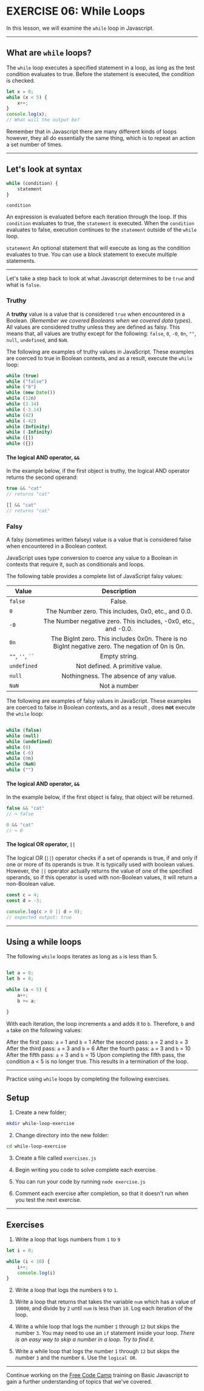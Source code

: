 # EXERCISE 06: While Loops

In this lesson, we will examine the `while` loop in Javascript.

---

## What are `while` loops?

The `while` loop executes a specified statement in a loop, as long as the test condition evaluates to true. Before the statement is executed, the condition is checked.

```javascript
let x = 0;
while (x < 5) {
    x++;
}
console.log(x);
// What will the output be?
```

Remember that in Javascript there are many different kinds of loops however, they all do essentially the same thing, which is to repeat an action a set number of times.

---

## Let's look at syntax

```javascript
while (condition) {
    statement
}
```

`condition`

An expression is evaluated before each iteration through the loop. If this `condition` evaluates to true, the `statement` is executed. When the `condition` evaluates to false, execution continues to the `statement` outside of the `while` loop.


`statement`
An optional statement that will execute as long as the condition evaluates to true. You can use a block statement to execute multiple statements.


---

Let's take a step back to look at what Javascript determines to be `true` and what is `false`.

### Truthy

A **truthy** value is a value that is considered `true` when encountered in a Boolean. (*Remember we covered Booleans when we covered data types*). All values are considered truthy unless they are defined as falsy. This means that, all values are truthy except for the following: `false`, `0`, `-0`, `0n`, `""`, `null`, `undefined`, and `NaN`.

The following are examples of truthy values in JavaScript. These examples are coerced to true in Boolean contexts, and as a result, execute the `while` loop:

```javascript
while (true)
while ("false")
while ("0")
while (new Date())
while (12n)
while (3.14)
while (-3.14)
while (42)
while (-42)
while (Infinity)
while (-Infinity)
while ([])
while ({})

```

#### The logical AND operator, `&&`

In the example below, if the first object is truthy, the logical AND operator returns the second operand:

```js
true && "cat"
// returns "cat"

[] && "cat"
// returns "cat"
```


### Falsy

A falsy (sometimes written falsey) value is a value that is considered false when encountered in a Boolean context.

JavaScript uses type conversion to coerce any value to a Boolean in contexts that require it, such as conditionals and loops.

The following table provides a complete list of JavaScript falsy values:



|  Value             | Description                                                                                     |
|--------------------|:-----------------------------------------------------------------------------------------------:|
| `false`            | False.                                                                                          |
| `0`                | The Number zero. This includes, 0x0, etc., and 0.0.                                             |
| `-0`               | The Number negative zero. This includes, -0x0, etc., and -0.0.                                  | 
| `0n`               | The BigInt zero. This includes 0x0n. There is no BigInt negative zero. The negation of 0n is 0n.| 
| `""`, `''`, ` `` ` | Empty string.                                                                                   | 
| `undefined`        | Not defined. A primitive value.                                                                 | 
| `null`             | Nothingness. The absence of any value.                                                          | 
| `NaN`              | Not a number                                                                                    |


The following are examples of falsy values in JavaScript. These examples are coerced to false in Boolean contexts, and as a  result , does **not** execute the `while` loop:

```javascript

while (false)
while (null)
while (undefined)
while (0)
while (-0)
while (0n)
while (NaN)
while ("")

```

#### The logical AND operator, `&&`

In the example below, if the first object is falsy, that object will be returned.


```js
false && "cat"
// ↪ false

0 && "cat"
// ↪ 0
```


#### The logical OR operator, `||`

The logical OR (`||`) operator checks if a set of operands is true, if and only if one or more of its operands is true. It is typically used with boolean values. However, the `||` operator actually returns the value of one of the specified operands, so if this operator is used with non-Boolean values, it will return a non-Boolean value.

```js
const c = 4;
const d = -3;

console.log(c > 0 || d > 0);
// expected output: true
```

---

## Using a while loops

The following `while` loops iterates as long as `a` is less than 5.

```javascript

let a = 0;
let b = 0;

while (a < 5) {
    a++;
    b += a;

}
```

With each iteration, the loop increments `a` and adds it to `b`. Therefore, `b` and `a` take on the following values:

After the first pass: `a` = 1 and `b` = 1
After the second pass: `a` = 2 and `b` = 3
After the third pass: `a` = 3 and `b` = 6
After the fourth pass: `a` = 3 and `b` = 10
After the fifth pass: `a` = 3 and `b` = 15
Upon completing the fifth pass, the condition a < 5 is no longer true. This results in a termination of the loop.

---

Practice using `while` loops by completing the following exercises.

## Setup


1. Create a new folder;

```sh
mkdir while-loop-exercise
```

2. Change directory into the new folder:

```sh
cd while-loop-exercise
```

3. Create a file called `exercises.js`

4. Begin writing you code to solve complete each exercise.

5. You can run your code by running `node exercise.js` 

6. Comment each exercise after completion, so that it doesn't run when you test the next exercise.

---

## Exercises

1. Write a loop that logs numbers from `1` to `9`

```javascript
let i = 0;

while (i < 10) {
    i++;
    console.log(i)
}
```

2. Write a loop that logs the numbers `9` to `1`.

3. Write a loop that returns that takes the variable `num` which has a value of `10000`, and divide by `2` until `num` is less than `10`. Log each iteration of the loop.

4. Write a while loop that logs the number `1` through `12` but skips the number `3`. You may need to use an `if` statement inside your loop. *There is an easy way to skip a number in a loop. Try to find it.*

5. Write a while loop that logs the number `1` through `12` but skips the number `3` and the number `6`. Use the `logical OR`.

---


Continue working on the [Free Code Camp](https://www.freecodecamp.org/learn/javascript-algorithms-and-data-structures/) training on Basic Javascript to gain a further understanding of topics that we've covered.